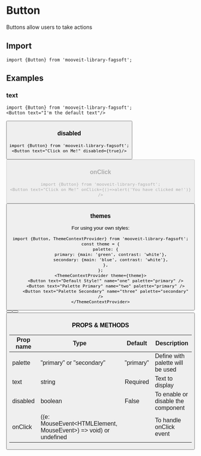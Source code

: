 # Button
<p>
Buttons allow users to take actions
</p>

## Import
    import {Button} from 'mooveit-library-fagsoft';

## Examples

### text
    import {Button} from 'mooveit-library-fagsoft';
    <Button text="I'm the default text"/>
<Button text="I'm the default text" name="dos" />

### disabled
    import {Button} from 'mooveit-library-fagsoft';
    <Button text="Click on Me!" disabled={true}/>
<Button text="Click on Me!" disabled={true} name="dos" />

### onClick
    import {Button} from 'mooveit-library-fagsoft';
    <Button text="Click on Me!" onClick={()=>alert('You have clicked me!')} />
<Button text="Click on Me!" onClick={onClick} name="uno" />


### themes
<p>For using your own styles:</p>
    
    import {Button, ThemeContextProvider} from 'mooveit-library-fagsoft';
    const theme = {
        palette: {
            primary: {main: 'green', contrast: 'white'},
            secondary: {main: 'blue', contrast: 'white'},
        },
    };
    <ThemeContextProvider theme={theme}>
        <Button text="Default Style!" name="one" palette="primary" />
        <Button text="Palette Primary" name="two" palette="primary" />
        <Button text="Palette Secondary" name="three" palette="secondary" />
    </ThemeContextProvider>
    
<Button text="Default Style!" name="one_1" palette="primary" />
<ThemeContextProvider theme={theme}>
    <Button text="Palette Primary" name="two_2" palette="primary" />
    <Button text="Palette Secondary" name="three_3" palette="secondary" />
</ThemeContextProvider>

### PROPS & METHODS

| Prop name   |Type| Default|Description|
| --------- |-------|-------|-------|
| palette    | 	"primary" or "secondary" |"primary"| Define with palette will be used |
| text    | 	string |Required| Text to display |
| disabled    | boolean |False| To enable or disable the component |
| onClick    | ((e: MouseEvent<HTMLElement, MouseEvent>) => void) or undefined || To handle onClick event |
    